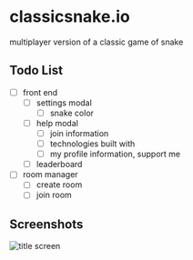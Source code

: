 # classicsnake.io
multiplayer version of a classic game of snake

## Todo List
- [ ] front end
    - [ ] settings modal
        - [ ] snake color
    - [ ] help modal
        - [ ] join information
        - [ ] technologies built with 
        - [ ] my profile information, support me
    - [ ] leaderboard
- [ ] room manager
    - [ ] create room
    - [ ] join room 

## Screenshots
![title screen](https://media.discordapp.net/attachments/773360898026635314/843992067713007616/unknown.png?width=1258&height=595)